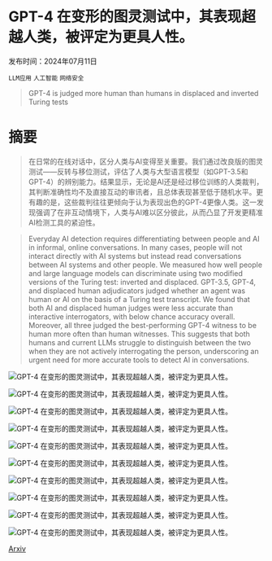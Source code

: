 # GPT-4 在变形的图灵测试中，其表现超越人类，被评定为更具人性。

发布时间：2024年07月11日

`LLM应用` `人工智能` `网络安全`

> GPT-4 is judged more human than humans in displaced and inverted Turing tests

# 摘要

> 在日常的在线对话中，区分人类与AI变得至关重要。我们通过改良版的图灵测试——反转与移位测试，评估了人类与大型语言模型（如GPT-3.5和GPT-4）的辨别能力。结果显示，无论是AI还是经过移位训练的人类裁判，其判断准确性均不及直接互动的审讯者，且总体表现甚至低于随机水平。更有趣的是，这些裁判往往更倾向于认为表现出色的GPT-4更像人类。这一发现强调了在非互动情境下，人类与AI难以区分彼此，从而凸显了开发更精准AI检测工具的紧迫性。

> Everyday AI detection requires differentiating between people and AI in informal, online conversations. In many cases, people will not interact directly with AI systems but instead read conversations between AI systems and other people. We measured how well people and large language models can discriminate using two modified versions of the Turing test: inverted and displaced. GPT-3.5, GPT-4, and displaced human adjudicators judged whether an agent was human or AI on the basis of a Turing test transcript. We found that both AI and displaced human judges were less accurate than interactive interrogators, with below chance accuracy overall. Moreover, all three judged the best-performing GPT-4 witness to be human more often than human witnesses. This suggests that both humans and current LLMs struggle to distinguish between the two when they are not actively interrogating the person, underscoring an urgent need for more accurate tools to detect AI in conversations.

![GPT-4 在变形的图灵测试中，其表现超越人类，被评定为更具人性。](../../../paper_images/2407.08853/turing_test_variations.png)

![GPT-4 在变形的图灵测试中，其表现超越人类，被评定为更具人性。](../../../paper_images/2407.08853/x1.png)

![GPT-4 在变形的图灵测试中，其表现超越人类，被评定为更具人性。](../../../paper_images/2407.08853/x2.png)

![GPT-4 在变形的图灵测试中，其表现超越人类，被评定为更具人性。](../../../paper_images/2407.08853/x3.png)

![GPT-4 在变形的图灵测试中，其表现超越人类，被评定为更具人性。](../../../paper_images/2407.08853/x4.png)

![GPT-4 在变形的图灵测试中，其表现超越人类，被评定为更具人性。](../../../paper_images/2407.08853/x5.png)

![GPT-4 在变形的图灵测试中，其表现超越人类，被评定为更具人性。](../../../paper_images/2407.08853/x6.png)

![GPT-4 在变形的图灵测试中，其表现超越人类，被评定为更具人性。](../../../paper_images/2407.08853/x7.png)

![GPT-4 在变形的图灵测试中，其表现超越人类，被评定为更具人性。](../../../paper_images/2407.08853/x8.png)

![GPT-4 在变形的图灵测试中，其表现超越人类，被评定为更具人性。](../../../paper_images/2407.08853/x9.png)

[Arxiv](https://arxiv.org/abs/2407.08853)